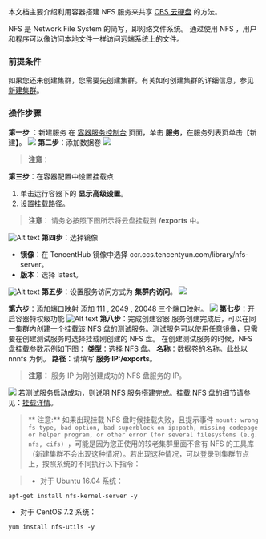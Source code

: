 本文档主要介绍利用容器搭建 NFS 服务来共享 [CBS 云硬盘](/document/product/362/2345) 的方法。

NFS 是 Network File System 的简写，即网络文件系统。 通过使用 NFS ，用户和程序可以像访问本地文件一样访问远端系统上的文件。

### 前提条件
如果您还未创建集群，您需要先创建集群。有关如何创建集群的详细信息，参见 [新建集群](/document/product/457/9091)。
### 操作步骤
**第一步** ：新建服务
在 [容器服务控制台](http://console.tcecqpoc.fsphere.cn/ccs) 页面，单击 **服务**，在服务列表页单击【新建】。
![](http://imgcache.tcecqpoc.fsphere.cn/image/mc.qcloudimg.com/static/img/9770c91c39779859f75153b6709ff75b/image.gif)
**第二步**：添加数据卷
![](http://imgcache.tcecqpoc.fsphere.cn/image/mc.qcloudimg.com/static/img/ae63d74d7b78d2b74ad2590606c24cd7/image.gif)
>**注意**：

**第三步**：在容器配置中设置挂载点
1. 单击运行容器下的 **显示高级设置**。
2. 设置挂载路径。

>**注意**：
>请务必按照下图所示将云盘挂载到 **/exports** 中。

![Alt text](http://imgcache.tcecqpoc.fsphere.cn/image/mc.qcloudimg.com/static/img/a54be48bcbe8e24410361b5a2860c43f/image.png)
**第四步**：选择镜像
- **镜像**：在 TencentHub 镜像中选择 ccr.ccs.tencentyun.com/library/nfs-server。
- **版本**：选择 latest。

![Alt text](http://imgcache.tcecqpoc.fsphere.cn/image/mc.qcloudimg.com/static/img/6238482728fbffc531c9b029bcf78eff/image.png)
**第五步**：设置服务访问方式为 **集群内访问**。
![](http://imgcache.tcecqpoc.fsphere.cn/image/mc.qcloudimg.com/static/img/b33610a809d2eb036b053a84a76203e0/image.gif)

**第六步**：添加端口映射
添加 111 , 2049 , 20048 三个端口映射。
![](http://imgcache.tcecqpoc.fsphere.cn/image/mc.qcloudimg.com/static/img/422f5cb9570b9674450cd8ea4d4a4a10/image.gif)
**第七步**：开启容器特权级功能
![Alt text](http://imgcache.tcecqpoc.fsphere.cn/image/mc.qcloudimg.com/static/img/1a739ddd2e4933285af85954c4c59aea/image.png)
**第八步**：完成创建容器
服务创建完成后，可以在同一集群内创建一个挂载该 NFS 盘的测试服务。测试服务可以使用任意镜像，只需要在创建测试服务时选择挂载刚创建的 NFS 盘。
在创建测试服务的时候，NFS 盘挂载参数示例如下图：
**类型**：选择 NFS 盘。
**名称**：数据卷的名称。此处以 nnnfs 为例。
**路径**：请填写 **服务 IP:/exports**。
>**注意：**
>服务 IP 为刚创建成功的 NFS 盘服务的 IP。

![](http://imgcache.tcecqpoc.fsphere.cn/image/mc.qcloudimg.com/static/img/9ce501057b5cad2a2271716725be0606/1212.png)
若测试服务启动成功，则说明 NFS 服务搭建完成。挂载 NFS 盘的细节请参见：[挂载详情](/doc/product/457/9112)。

>** 注意:**
>如果出现挂载 NFS 盘时候挂载失败，且提示事件 `mount: wrong fs type, bad option, bad superblock on ip:path, missing codepage or helper program, or other error (for several filesystems (e.g. nfs, cifs) `，可能是因为您正使用的较老集群里面不含有 NFS 的工具库（新建集群不会出现这种情况）。若出现这种情况，可以登录到集群节点上，按照系统的不同执行以下指令：

>- 对于 Ubuntu 16.04 系统：  
```shell
apt-get install nfs-kernel-server -y
``` 
- 对于 CentOS 7.2 系统：  
```shell
yum install nfs-utils -y
``` 
